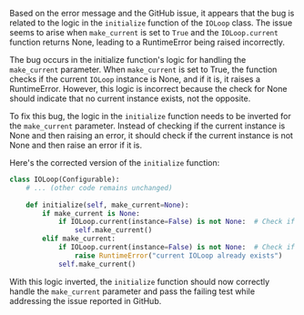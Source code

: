 Based on the error message and the GitHub issue, it appears that the bug is related to the logic in the `initialize` function of the `IOLoop` class. The issue seems to arise when `make_current` is set to `True` and the `IOLoop.current` function returns None, leading to a RuntimeError being raised incorrectly.

The bug occurs in the initialize function's logic for handling the `make_current` parameter. When `make_current` is set to True, the function checks if the current `IOLoop` instance is None, and if it is, it raises a RuntimeError. However, this logic is incorrect because the check for None should indicate that no current instance exists, not the opposite.

To fix this bug, the logic in the `initialize` function needs to be inverted for the `make_current` parameter. Instead of checking if the current instance is None and then raising an error, it should check if the current instance is not None and then raise an error if it is.

Here's the corrected version of the `initialize` function:

```python
class IOLoop(Configurable):
    # ... (other code remains unchanged)
    
    def initialize(self, make_current=None):
        if make_current is None:
            if IOLoop.current(instance=False) is not None:  # Check if current instance is not None
                self.make_current()
        elif make_current:
            if IOLoop.current(instance=False) is not None:  # Check if current instance is not None
                raise RuntimeError("current IOLoop already exists")
            self.make_current()
```

With this logic inverted, the `initialize` function should now correctly handle the `make_current` parameter and pass the failing test while addressing the issue reported in GitHub.